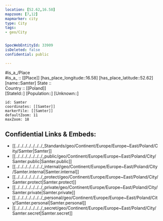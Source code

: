 ```yaml
---
location: [52.62,16.58] 
mapzoom: [7,12] 
mapmarker: city 
type: City
tags:
- geo/City


SpocWebEntityId: 33909
isDeleted: false
confidential: public

---
```

#is_a_/Place  
#is_a_ :: [[Place]] 
[has_place_longitude::16.58] 
[has_place_latitude::52.62] 
[name::Samter] 
State ::  
Country :: [[Poland]]  
[StateId::] 
[Population::] 
[Unknown::] 


```leaflet
id: Samter
coordinates: [[Samter]] 
markerFile: [[Samter]] 
defaultZoom: 11 
maxZoom: 18
```


## Confidential Links & Embeds: 
- [[../../../../../../../_Standards/geo/Continent/Europe/Europe~East/Poland/City/Samter|Samter]] 
- [[../../../../../../../_public/geo/Continent/Europe/Europe~East/Poland/City/Samter.public|Samter.public]] 
- [[../../../../../../../_internal/geo/Continent/Europe/Europe~East/Poland/City/Samter.internal|Samter.internal]] 
- [[../../../../../../../_protect/geo/Continent/Europe/Europe~East/Poland/City/Samter.protect|Samter.protect]] 
- [[../../../../../../../_private/geo/Continent/Europe/Europe~East/Poland/City/Samter.private|Samter.private]] 
- [[../../../../../../../_personal/geo/Continent/Europe/Europe~East/Poland/City/Samter.personal|Samter.personal]] 
- [[../../../../../../../_secret/geo/Continent/Europe/Europe~East/Poland/City/Samter.secret|Samter.secret]] 
